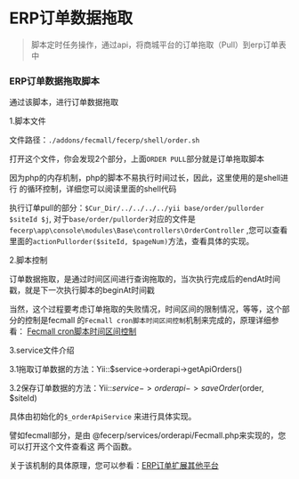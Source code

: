 ERP订单数据拖取
==========

> 脚本定时任务操作，通过api，将商城平台的订单拖取（Pull）到erp订单表中

### ERP订单数据拖取脚本

通过该脚本，进行订单数据拖取

1.脚本文件

文件路径：`./addons/fecmall/fecerp/shell/order.sh`

打开这个文件，你会发现2个部分，上面`ORDER PULL`部分就是订单拖取脚本

因为php的内存机制，php的脚本不易执行时间过长，因此，这里使用的是shell进行
的循环控制，详细您可以阅读里面的shell代码

执行订单pull的部分：`$Cur_Dir/../../../../yii base/order/pullorder $siteId $j`, 
对于`base/order/pullorder`对应的文件是`fecerp\app\console\modules\Base\controllers\OrderController`
,您可以查看里面的`actionPullorder($siteId, $pageNum)`方法，查看具体的实现。

2.脚本控制

订单数据拖取，是通过时间区间进行查询拖取的，当次执行完成后的endAt时间戳，就是下一次执行脚本的beginAt时间戳

当然，这个过程要考虑订单拖取的失败情况，时间区间的限制情况，等等，这个部分的控制是fecmall
的`Fecmall cron脚本时间区间控制`机制来完成的，原理详细参看：
[Fecmall cron脚本时间区间控制](https://www.fecmall.com/doc/fecshop-guide/instructions/cn-2.0/guide-fecmall_cron_script_date_control.html)


3.service文件介绍

3.1拖取订单数据的方法：Yii::$service->orderapi->getApiOrders()

3.2保存订单数据的方法：Yii::$service->orderapi->saveOrder($order, $siteId)

具体由初始化的`$_orderApiService`
来进行具体实现。

譬如fecmall部分，是由 @fecerp/services/orderapi/Fecmall.php来实现的，您可以打开这个文件查看这
两个函数。

关于该机制的具体原理，您可以参看：[ERP订单扩展其他平台](fecmall_fecerp_order_other_platform.md)








